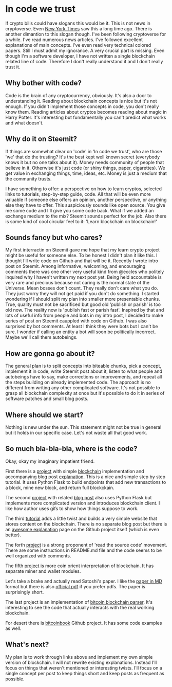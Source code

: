 # In code we trust

If crypto bills could have slogans this would be it. This is not news in cryptoverse. Even 
[New York Times](https://www.nytimes.com/2015/05/03/magazine/in-code-we-trust.html) saw this a long time ago.
There is another dimantion to this slogan though. I've been following cryptoverse for a while. I've read numerous
news articles. I've followed excellent explanations of main concepts. I've even read very technical colored papers.
Still I must admit my ignorance. A very crucial part is missing. Even though I'm a software developer, I have not written
a single blockchain related line of code. Therefore I don't really understand it and I don't really trust it.

## Why bother with code?

Code is the brain of any cryptocurrency, obviously. It's also a door to understanding it. Reading about blockchain concepts is nice but
it's not enough. If you didn't implement those concepts in code, you don't really know them. Reading articles about cryptos
becomes reading about magic in Harry Potter. It's interesting but fundamentally you can't predict what works and
what doesn't.  

## Why do it on Steemit?

If things are somewhat clear on 'code' in 'In code we trust', who are those 'we' that do the trusting? It's the best kept
well known secret (everybody knows it but no one talks about it). Money needs community of people that believe in it.
Otherwise it's just code (or shiny things, paper, cigarettes).
We get value in exchanging things, time, ideas, etc. Money is just a medium that the community trusts. 

I have something to offer: a perspective on how to learn cryptos, selected links to tutorials, step-by-step guide, code. 
All that will be even more valuable if someone else offers an opinion, another perspective, or anything else they have to offer. 
This suspiciously sounds like open source. You give me some code and I'll give you some code back. What if we added an exchange medium to the mix?
Steemit sounds perfect for the job. Also there is some kind of cool circular feel to it: 'Learn blockchain on blockchain!'

## Sounds fancy but who cares?

My first interractin on Steemit gave me hope that my learn crypto project might be useful for someone else.
To be honest I didn't plan it like this. I thought I'll write code on Github and that will be it. Recently I wrote
intro post on Steemit. Among informative, welcoming, and encouraging comments there was one other very useful kind from
@eccles who politely inquired why I haven't written my next post yet. Being held accountable is very rare and precious
because not caring is the normal state of the Universe. Mean bosses don't count. They really don't care what you do.
They just worry they will not get paid if you don't do something. I started wondering if I should split my plan into
smaller more presentable chunks. True, quality must not be sacrificed but good old 'publish or parish' is too old now.
The reality now is 'publish fast or parish fast'. Inspired by that and lots of useful info from people and bots in my
intro post, I decided to make series of post on Steemit cauppled with code on Github. I was also surprised by bot
comments. At least I think they were bots but I can't be sure.
I wonder if calling an entity a bot will soon be politically incorrect. Maybe we'll call them autobeings.


## How are gonna go about it?
The general plan is to split concepts into biteable chunks, pick a concept, implement it in code, 
write Steemit post about it, listen to what people and autobeings have to say, make corrections
or improvements, and repeat all the steps building on already implemented code. The approach is no different from
writing any other complicated software. It's not possible to grasp all blockchain complexity at once but it's possible
to do it in series of software patches and small blog posts.

## Where should we start?
Nothing is new under the sun. This statement might not be true in general but it holds in our specific case.
Let's not waste all that good work.

## So much bla-bla-bla, where is the code?

Okay, okay my imaginary impatient friend. 

First there is a 
[project](https://github.com/dvf/blockchain)
with simple 
[blockchain](https://hackernoon.com/learn-blockchains-by-building-one-117428612f46)
implementation and accompanying blog post
[explanation](https://hackernoon.com/learn-blockchains-by-building-one-117428612f46).
This is a nice and simple step by step tutorial. It uses Python Flask to build endpoints that add new transactions to
a block, mine new block, and return full blockckain.

The second
[project](https://github.com/adilmoujahid/blockchain-python-tutorial)
with related
[blog post](http://adilmoujahid.com/posts/2018/03/intro-blockchain-bitcoin-python/)
also uses Python Flask but implements more complicated version and introduces blockchain client. I like how author uses
gifs to show how things suppose to work.

The third
[tutorial](https://github.com/satwikkansal/python_blockchain_app)
adds a little twist and builds a very simple website that stores content on the blockchain. There is no separate blog
post but there is an
[awesome explanation](https://github.com/satwikkansal/python_blockchain_app/blob/master/step_by_step_tutorial.md)
page on the Github project itself (which is even better).

The forth
[project](https://github.com/jackschultz/jbc)
is a strong proponent of 'read the source code' movement. There are some instructions in README.md file and the code
seems to be well organized with comments.

The fifth
[project](https://github.com/cosme12/SimpleCoin)
is more coin orient interpretation of blockchain. It has separate miner and wallet modules.

Let's take a brake and actually read Satoshi's paper. I like the
[paper in MD](https://github.com/bitcoinbook/shatoshi-paper/blob/master/markdown/bitcoin.md) format but there is also
[official pdf](https://bitcoin.org/bitcoin.pdf) 
if you prefer pdfs. The paper is surprisingly short.

The last project is an implementation of
[bitcoin blockchain parser](https://github.com/alecalve/python-bitcoin-blockchain-parser). It's interesting to see the
code that actually interacts with the real working blockchain.

For desert there is
[bitcoinbook](https://github.com/bitcoinbook/bitcoinbook)
Github project. It has some code examples as well.

## What's next?

My plan is to work through links above and implement my own simple version of blockchain. I will not rewrite existing
explanations. Instead I'll focus on things that weren't mentioned or interesting twists. I'll focus on a single concept
per post to keep things short and keep posts as frequent as possible.